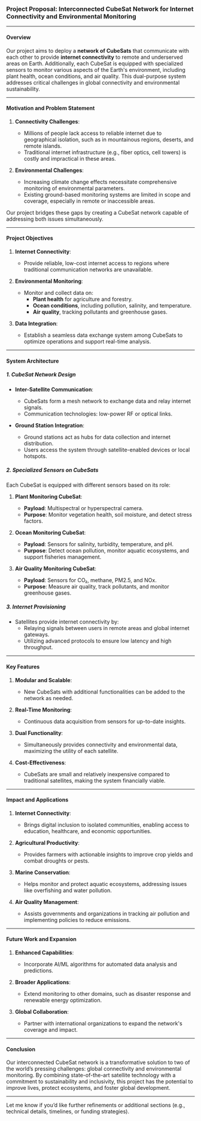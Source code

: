 ### **Project Proposal: Interconnected CubeSat Network for Internet Connectivity and Environmental Monitoring**

---

#### **Overview**  
Our project aims to deploy a **network of CubeSats** that communicate with each other to provide **internet connectivity** to remote and underserved areas on Earth. Additionally, each CubeSat is equipped with specialized sensors to monitor various aspects of the Earth's environment, including plant health, ocean conditions, and air quality. This dual-purpose system addresses critical challenges in global connectivity and environmental sustainability.

---

#### **Motivation and Problem Statement**  
1. **Connectivity Challenges**:  
   - Millions of people lack access to reliable internet due to geographical isolation, such as in mountainous regions, deserts, and remote islands.  
   - Traditional internet infrastructure (e.g., fiber optics, cell towers) is costly and impractical in these areas.  

2. **Environmental Challenges**:  
   - Increasing climate change effects necessitate comprehensive monitoring of environmental parameters.  
   - Existing ground-based monitoring systems are limited in scope and coverage, especially in remote or inaccessible areas.  

Our project bridges these gaps by creating a CubeSat network capable of addressing both issues simultaneously.

---

#### **Project Objectives**  
1. **Internet Connectivity**:  
   - Provide reliable, low-cost internet access to regions where traditional communication networks are unavailable.  

2. **Environmental Monitoring**:  
   - Monitor and collect data on:  
     - **Plant health** for agriculture and forestry.  
     - **Ocean conditions**, including pollution, salinity, and temperature.  
     - **Air quality**, tracking pollutants and greenhouse gases.  

3. **Data Integration**:  
   - Establish a seamless data exchange system among CubeSats to optimize operations and support real-time analysis.  

---

#### **System Architecture**  

##### **1. CubeSat Network Design**  
- **Inter-Satellite Communication**:  
  - CubeSats form a mesh network to exchange data and relay internet signals.  
  - Communication technologies: low-power RF or optical links.  

- **Ground Station Integration**:  
  - Ground stations act as hubs for data collection and internet distribution.  
  - Users access the system through satellite-enabled devices or local hotspots.  

##### **2. Specialized Sensors on CubeSats**  
Each CubeSat is equipped with different sensors based on its role:  
1. **Plant Monitoring CubeSat**:  
   - **Payload**: Multispectral or hyperspectral camera.  
   - **Purpose**: Monitor vegetation health, soil moisture, and detect stress factors.  

2. **Ocean Monitoring CubeSat**:  
   - **Payload**: Sensors for salinity, turbidity, temperature, and pH.  
   - **Purpose**: Detect ocean pollution, monitor aquatic ecosystems, and support fisheries management.  

3. **Air Quality Monitoring CubeSat**:  
   - **Payload**: Sensors for CO₂, methane, PM2.5, and NOx.  
   - **Purpose**: Measure air quality, track pollutants, and monitor greenhouse gases.  

##### **3. Internet Provisioning**  
- Satellites provide internet connectivity by:  
  - Relaying signals between users in remote areas and global internet gateways.  
  - Utilizing advanced protocols to ensure low latency and high throughput.  

---

#### **Key Features**  

1. **Modular and Scalable**:  
   - New CubeSats with additional functionalities can be added to the network as needed.  

2. **Real-Time Monitoring**:  
   - Continuous data acquisition from sensors for up-to-date insights.  

3. **Dual Functionality**:  
   - Simultaneously provides connectivity and environmental data, maximizing the utility of each satellite.  

4. **Cost-Effectiveness**:  
   - CubeSats are small and relatively inexpensive compared to traditional satellites, making the system financially viable.  

---

#### **Impact and Applications**  

1. **Internet Connectivity**:  
   - Brings digital inclusion to isolated communities, enabling access to education, healthcare, and economic opportunities.  

2. **Agricultural Productivity**:  
   - Provides farmers with actionable insights to improve crop yields and combat droughts or pests.  

3. **Marine Conservation**:  
   - Helps monitor and protect aquatic ecosystems, addressing issues like overfishing and water pollution.  

4. **Air Quality Management**:  
   - Assists governments and organizations in tracking air pollution and implementing policies to reduce emissions.  

---

#### **Future Work and Expansion**  

1. **Enhanced Capabilities**:  
   - Incorporate AI/ML algorithms for automated data analysis and predictions.  

2. **Broader Applications**:  
   - Extend monitoring to other domains, such as disaster response and renewable energy optimization.  

3. **Global Collaboration**:  
   - Partner with international organizations to expand the network's coverage and impact.  

---

#### **Conclusion**  
Our interconnected CubeSat network is a transformative solution to two of the world’s pressing challenges: global connectivity and environmental monitoring. By combining state-of-the-art satellite technology with a commitment to sustainability and inclusivity, this project has the potential to improve lives, protect ecosystems, and foster global development.  

---  

Let me know if you’d like further refinements or additional sections (e.g., technical details, timelines, or funding strategies).
